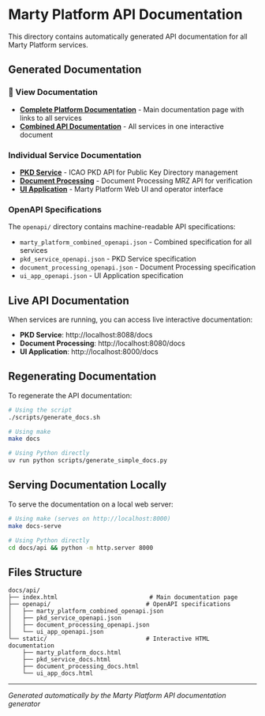 # Marty Platform API Documentation

This directory contains automatically generated API documentation for all Marty Platform services.

## Generated Documentation

### 📖 View Documentation

- **[Complete Platform Documentation](index.html)** - Main documentation page with links to all services
- **[Combined API Documentation](static/marty_platform_docs.html)** - All services in one interactive document

### Individual Service Documentation

- **[PKD Service](static/pkd_service_docs.html)** - ICAO PKD API for Public Key Directory management
- **[Document Processing](static/document_processing_docs.html)** - Document Processing MRZ API for verification  
- **[UI Application](static/ui_app_docs.html)** - Marty Platform Web UI and operator interface

### OpenAPI Specifications

The `openapi/` directory contains machine-readable API specifications:

- `marty_platform_combined_openapi.json` - Combined specification for all services
- `pkd_service_openapi.json` - PKD Service specification
- `document_processing_openapi.json` - Document Processing specification
- `ui_app_openapi.json` - UI Application specification

## Live API Documentation

When services are running, you can access live interactive documentation:

- **PKD Service**: http://localhost:8088/docs
- **Document Processing**: http://localhost:8080/docs  
- **UI Application**: http://localhost:8000/docs

## Regenerating Documentation

To regenerate the API documentation:

```bash
# Using the script
./scripts/generate_docs.sh

# Using make
make docs

# Using Python directly
uv run python scripts/generate_simple_docs.py
```

## Serving Documentation Locally

To serve the documentation on a local web server:

```bash
# Using make (serves on http://localhost:8000)
make docs-serve

# Using Python directly
cd docs/api && python -m http.server 8000
```

## Files Structure

```
docs/api/
├── index.html                          # Main documentation page
├── openapi/                           # OpenAPI specifications
│   ├── marty_platform_combined_openapi.json
│   ├── pkd_service_openapi.json
│   ├── document_processing_openapi.json
│   └── ui_app_openapi.json
└── static/                            # Interactive HTML documentation
    ├── marty_platform_docs.html
    ├── pkd_service_docs.html
    ├── document_processing_docs.html
    └── ui_app_docs.html
```

---

*Generated automatically by the Marty Platform API documentation generator*